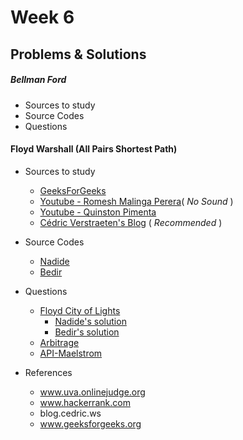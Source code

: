 # Week 6

## Problems & Solutions
##### Bellman Ford
  - Sources to study
  - Source Codes
  - Questions


#### Floyd Warshall (All Pairs Shortest Path)
  - Sources to study
      - [GeeksForGeeks](http://www.geeksforgeeks.org/dynamic-programming-set-16-floyd-warshall-algorithm/)
      - [Youtube - Romesh Malinga Perera](https://www.youtube.com/watch?v=9QV6QpyhN0o)( _No Sound_ ) 
      - [Youtube - Quinston Pimenta](https://www.youtube.com/watch?v=K6rI0umX-28)
      - [Cédric Verstraeten's Blog](https://blog.cedric.ws/c-floyd-warshall-shortest-distance-explanation-code) ( _Recommended_ )
  - Source Codes
      - [Nadide](https://github.com/nadide/ACM-ICPC/blob/master/codes/graph_FloydWarshall.c)
      - [Bedir](https://github.com/BedirT/AlgorithmsL/blob/master/Algorithms/Dynamic/Floyd%20Wolsher.c)
  - Questions
      - [Floyd City of Lights](https://www.hackerrank.com/challenges/floyd-city-of-blinding-lights?h_r=internal-search)
          - [Nadide's solution](https://github.com/nadide/ACM-ICPC/blob/master/problems/hackerrank/graph/floydCityOfBlindingLights.c)
          - [Bedir's solution](https://github.com/BedirT/AlgorithmsL/blob/master/Problems/HackerRank/Graph%20Theory/Floyd%20City%20of%20Blinding%20Lights.cpp)
      - [Arbitrage](https://uva.onlinejudge.org/index.php?option=onlinejudge&page=show_problem&problem=40)
      - [API-Maelstrom](https://uva.onlinejudge.org/index.php?option=onlinejudge&page=show_problem&problem=364)

  - References
      - www.uva.onlinejudge.org
      - www.hackerrank.com
      - blog.cedric.ws
      - www.geeksforgeeks.org